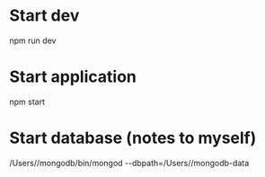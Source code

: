 # Start dev 
npm run dev

# Start application
npm start

# Start database (notes to myself)
/Users/<user>/mongodb/bin/mongod --dbpath=/Users/<user>/mongodb-data